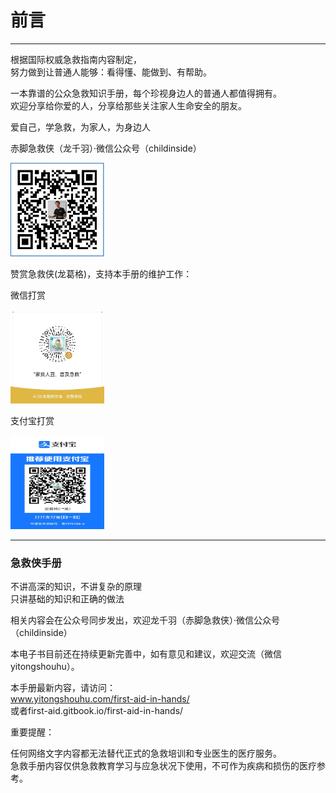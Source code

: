 # 前言

---

根据国际权威急救指南内容制定，   
努力做到让普通人能够：看得懂、能做到、有帮助。
​

一本靠谱的公众急救知识手册，每个珍视身边人的普通人都值得拥有。   
欢迎分享给你爱的人，分享给那些关注家人生命安全的朋友。

爱自己，学急救，为家人，为身边人 



赤脚急救侠（龙千羽）·微信公众号（childinside）     
   

<div align=left><img width="150" height="150" src="https://raw.githubusercontent.com/manlinux/first-aid-man-book/master/assets/%E4%B8%AA%E4%BA%BA%E5%85%AC%E4%BC%97%E5%8F%B7-%E9%BE%99%E5%8D%83%E7%BE%BD.png"/></div>


赞赏急救侠(龙葛格)，支持本手册的维护工作：

微信打赏   

<div align=left><img width="150" height="150" src="https://raw.githubusercontent.com/manlinux/first-aid-man-book/master/assets/%E5%BE%AE%E4%BF%A1%E5%9B%BE%E7%89%87_20230125165447.jpg"/></div>



支付宝打赏

<div align=left><img width="150" height="150" src="https://raw.githubusercontent.com/manlinux/first-aid-man-book/master/assets/%E5%BE%AE%E4%BF%A1%E5%9B%BE%E7%89%87_20230125171425.jpg"/></div>


---

### 急救侠手册

不讲高深的知识，不讲复杂的原理   
只讲基础的知识和正确的做法


相关内容会在公众号同步发出，欢迎龙千羽（赤脚急救侠）·微信公众号（childinside）   


本电子书目前还在持续更新完善中，如有意见和建议，欢迎交流（微信 yitongshouhu）。   

本手册最新内容，请访问：   
www.yitongshouhu.com/first-aid-in-hands/   
或者first-aid.gitbook.io/first-aid-in-hands/

重要提醒：

任何网络文字内容都无法替代正式的急救培训和专业医生的医疗服务。   
​
急救手册内容仅供急救教育学习与应急状况下使用，不可作为疾病和损伤的医疗参考。